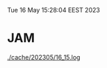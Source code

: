 Tue 16 May 15:28:04 EEST 2023
# JAM
<a href='./cache/202305/16_15.log'>./cache/202305/16_15.log</a>

